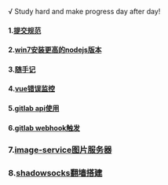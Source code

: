 √ Study hard and make progress day after day!

#### 1.[提交规范](/src/1.%E6%8F%90%E4%BA%A4%E8%A7%84%E8%8C%83/readme.md)

#### 2.[win7安装更高的nodejs版本](/src/2.win7%E5%AE%89%E8%A3%85%E6%9B%B4%E9%AB%98%E7%9A%84nodejs%E7%89%88%E6%9C%AC/readme.md)

#### 3.[随手记](/src/3.%E9%9A%8F%E6%89%8B%E8%AE%B0/1.%E4%BD%8D%E8%BF%90%E7%AE%97.md)

#### 4.[vue错误监控](/src/4.vue%E9%94%99%E8%AF%AF%E7%9B%91%E6%8E%A7/readme.md)

#### 5.[gitlab api使用](/src/5.gitlab%20api%E4%BD%BF%E7%94%A8/readme.md)

#### 6.[gitlab webhook触发](/src/6.gitlab%20webhook%E8%A7%A6%E5%8F%91/readme.md)

### 7.[image-service图片服务器](/src/7.image-service/service.js)

### 8.[shadowsocks翻墙搭建](/src/8.shadowsocks2%E6%90%AD%E5%BB%BA/readme.md)